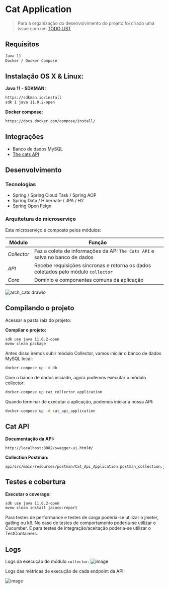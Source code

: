# Cat Application

> Para a organização do desenvolvimento do projeto foi criado uma issue com um [TODO LIST][2]

## Requisitos
```sh
Java 11
Docker / Docker Compose
```

## Instalação OS X & Linux:

**Java 11 - SDKMAN:**

```sh
https://sdkman.io/install
sdk i java 11.0.2-open
```

**Docker compose:**

```sh
https://docs.docker.com/compose/install/
```

## Integrações
- Banco de dados MySQL
- [The cats API][1]

## Desenvolvimento
### Tecnologias
- Spring / Spring Cloud Task / Spring AOP
- Spring Data / Hibernate / JPA / H2
- Spring Open Feign

### Arquitetura do microserviço
Este microserviço é composto pelos módulos:

| Módulo             | Função
|--------------------|--------
| *Collector* | Faz a coleta de informações da API `The Cats API` e salva no banco de dados
| *API*       | Recebe requisições síncronas e retorna os dados coletados pelo módulo `collector`
| *Core*      | Domínio e componentes comuns da aplicação

![arch_cats drawio](https://user-images.githubusercontent.com/7592397/162115875-c01c62bc-cb1e-4f43-96fa-4174b8d9ac59.png)

## Compilando o projeto

Acessar a pasta raiz do projeto:

**Compilar o projeto:**

```sh
sdk use java 11.0.2-open
mvnw clean package
```

Antes disso iremos subir módulo Collector, vamos iniciar o banco de dados MySQL local:

```sh
docker-compose up -d db
```

Com o banco de dados iniciado, agora podemos executar o módulo collector:

```sh
docker-compose up cat_collector_application
```

Quando terminar de executar a aplicação, podemos iniciar a nossa API:

```sh
docker-compose up -d cat_api_application
```

## Cat API

**Documentação da API:**

```
http://localhost:8082/swagger-ui.html#/
```

**Collection Postman:**

```
api/src/main/resources/postman/Cat_Api_Application.postman_collection.json
```

## Testes e cobertura

**Executar o coverage:**

```sh
sdk use java 11.0.2-open
mvnw clean install jacoco:report
```

Para testes de performance e testes de carga poderia-se utilizar o jmeter, gatling ou k6. No caso de testes de comportamento poderia-se utilizar o Cucumber. E para testes de integração/aceitação poderia-se utilizar o TestContainers. 

## Logs

Logs da execução do módulo `collector`:
![image](https://user-images.githubusercontent.com/7592397/162113463-4a47ebe1-9a11-448a-a952-7329bd57d3a8.png)

Logs das métricas de execução de cada endpoint da API:

![image](https://user-images.githubusercontent.com/7592397/162075607-e20847f6-6e3c-46e9-a3e7-99014c9f60de.png)

[1]: https://thecatapi.com/
[2]: https://github.com/danielrgn/cat-application/issues/1
